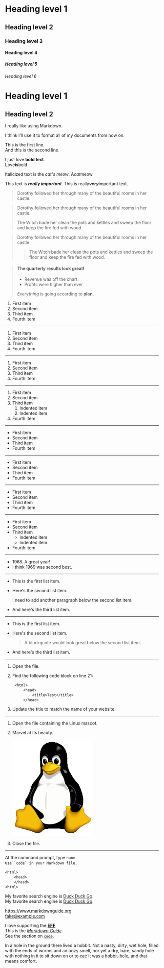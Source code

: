 # Heading level 1

## Heading level 2

### Heading level 3

#### Heading level 4

##### Heading level 5

###### Heading level 6

Heading level 1
===============

Heading level 2
---------------

I really like using Markdown.

I think I'll use it to format all of my documents from now on.

This is the first line.  
And this is the second line.

I just love **bold text**.  
Love**is**bold

Italicized text is the *cat's meow*.
A*cat*meow

This text is ***really important***.
This is really***very***important text.

> Dorothy followed her through many of the beautiful rooms in her castle.

> Dorothy followed her through many of the beautiful rooms in her castle.
>
> The Witch bade her clean the pots and kettles and sweep the floor and keep the fire fed with wood.

> Dorothy followed her through many of the beautiful rooms in her castle.
>
>> The Witch bade her clean the pots and kettles and sweep the floor and keep the fire fed with wood.

> #### The quarterly results look great!
> - Revenue was off the chart.
> - Profits were higher than ever.
> 
> *Everything* is going according to **plan**.

1. First item
2. Second item
3. Third item
4. Fourth item

---

1. First item
1. Second item
1. Third item
1. Fourth item

---

1. First item
8. Second item
3. Third item
5. Fourth item

---

1. First item
2. Second item
3. Third item
	1. Indented item
	2. Indented item
4. Fourth item

---

- First item
- Second item
- Third item
- Fourth item

---

* First item
* Second item
* Third item
* Fourth item

---

+ First item
+ Second item
+ Third item
+ Fourth item

---

- First item
- Second item
- Third item
	- Indented item
	- Indented item
- Fourth item

---

- 1968\. A great year!
- I think 1969 was second best.

---

* This is the first list item.
* Here's the second list item.

	I need to add another paragraph below the second list item.

* And here's the third list item.

---

* This is the first list item.
* Here's the second list item.

	> A blockquote would look great below the second list item.

* And here's the third list item.

---

1. Open the file.
2. Find the following code block on line 21:

		<html>
			<head>
				<title>Test</title>
			</head>

3. Update the title to match the name of your website.

---

1. Open the file containing the Linux mascot.
2. Marvel at its beauty.

	![Tux, the Linux mascot](./tux.png)

3. Close the file.

---

At the command prompt, type `nano`.  
``Use `code` in your Markdown file.``

	<html>
		<head>
		</head>
	<html>

My favorite search engine is [Duck Duck Go](https://duckduckgo.com).  
My favorite search engine is [Duck Duck Go](https://duckduckgo.com "The best search engine for privacy").

<https://www.markdownguide.org>  
<fake@example.com>

I love supporting the **[EFF](https://eff.org)**.  
This is the *[Markdown Guide](https://www.markdownguide.org)*.  
See the section on [`code`](https://www.markdownguide.org/basic-syntax/#code).

In a hole in the ground there lived a hobbit. Not a nasty, dirty, wet hole, filled with the ends of worms and an oozy smell, nor yet a dry, bare, sandy hole with nothing in it to sit down on or to eat: it was a [hobbit-hole][1], and that means comfort.

[1]: <https://en.wikipedia.org/wiki/Hobbit#Lifestyle "Hobbit lifestyles"> "Hobbit lifestyles"
